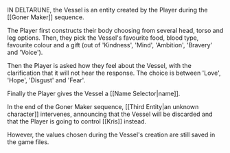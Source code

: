 IN DELTARUNE, the Vessel is an entity created by the Player during the [[Goner Maker]] sequence.

The Player first constructs their body choosing from several head, torso and leg options. Then, they pick the Vessel's favourite food, blood type, favourite colour and a gift (out of 'Kindness', 'Mind', 'Ambition', 'Bravery' and 'Voice').

Then the Player is asked how they feel about the Vessel, with the clarification that it will not hear the response. The choice is between 'Love', 'Hope', 'Disgust' and 'Fear'.

Finally the Player gives the Vessel a [[Name Selector|name]].

In the end of the Goner Maker sequence, [[Third Entity|an unknown character]] intervenes, announcing that the Vessel will be discarded and that the Player is going to control [[Kris]] instead.

However, the values chosen during the Vessel's creation are still saved in the game files.